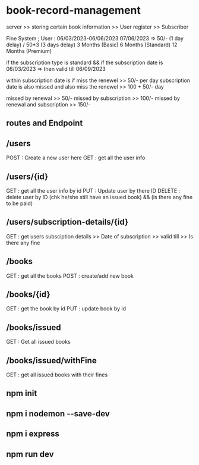 # book-record-management

server >> storing certain book information
     >> User register
     >> Subscriber


Fine System ; 
User : 06/03/2023-06/06/2023
07/06/2023 => 50/- (1 day delay) / 50*3 (3 days delay)
3 Months (Basic)
6 Months (Standard)
12 Months (Premium)

if the subscription type is standard && if the subscription date is 06/03/2023
=> then valid till 06/09/2023

within subscription date is if miss the renewel >> 50/- per day
subscription date is also missed and also miss the renewel >> 100 + 50/- day

missed by renewal >> 50/-
missed by subscription >> 100/-
missed by renewal and  subscription >> 150/-

 ## routes and Endpoint 
 ## /users
 POST : Create a new user here
 GET : get all the user info 

 ## /users/{id}
GET : get all the user info by id
PUT : Update user by there ID
DELETE : delete user by ID (chk he/she still have an issued book) && (is there any fine to be paid)

## /users/subscription-details/{id}
GET : get users subsciption details
     >> Date of subscription
     >> valid till
     >> Is there any fine

## /books
GET : get all the books
POST : create/add new book

## /books/{id}
GET  : get  the book by id
PUT : update book by id

## /books/issued
GET : Get all issued books

## /books/issued/withFine
GET : get all issued books with their fines



## npm init
## npm i nodemon --save-dev
## npm i express
## npm run dev
